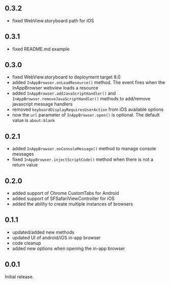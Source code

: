 ## 0.3.2

- fixed WebView.storyboard path for iOS

## 0.3.1

- fixed README.md example

## 0.3.0

- fixed WebView.storyboard to deployment target 8.0
- added `InAppBrowser.onLoadResource()` method. The event fires when the InAppBrowser webview loads a resource
- added `InAppBrowser.addJavaScriptHandler()` and `InAppBrowser.removeJavaScriptHandler()` methods to add/remove javascript message handlers
- removed `keyboardDisplayRequiresUserAction` from iOS available options
- now the `url` parameter of `InAppBrowser.open()` is optional. The default value is `about:blank`

## 0.2.1

- added `InAppBrowser.onConsoleMessage()` method to manage console messages
- fixed `InAppBrowser.injectScriptCode()` method when there is not a return value

## 0.2.0

- added support of Chrome CustomTabs for Android
- added support of SFSafariViewController for iOS
- added the ability to create multiple instances of browsers

## 0.1.1

- updated/added new methods
- updated UI of android/iOS in-app browser
- code cleanup
- added new options when opening the in-app browser

## 0.0.1

Initial release.
